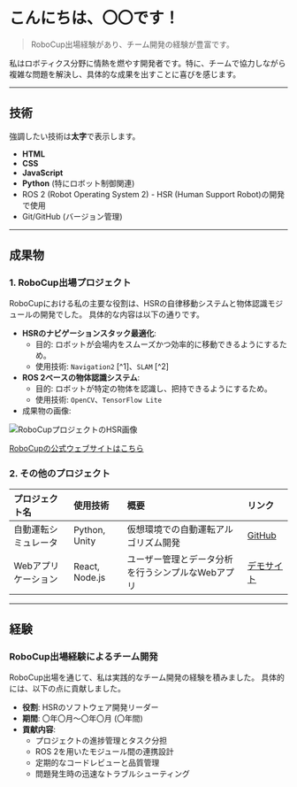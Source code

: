 # こんにちは、〇〇です！

> RoboCup出場経験があり、チーム開発の経験が豊富です。

私はロボティクス分野に情熱を燃やす開発者です。特に、チームで協力しながら複雑な問題を解決し、具体的な成果を出すことに喜びを感じます。

---

## 技術

強調したい技術は**太字**で表示します。

* **HTML**
* **CSS**
* **JavaScript**
* **Python** (特にロボット制御関連)
* ROS 2 (Robot Operating System 2) - HSR (Human Support Robot)の開発で使用
* Git/GitHub (バージョン管理)

---

## 成果物

### 1. RoboCup出場プロジェクト

RoboCupにおける私の主要な役割は、HSRの自律移動システムと物体認識モジュールの開発でした。
具体的な内容は以下の通りです。

* **HSRのナビゲーションスタック最適化**:
    * 目的: ロボットが会場内をスムーズかつ効率的に移動できるようにするため。
    * 使用技術: `Navigation2` [^1]、`SLAM` [^2]
* **ROS 2ベースの物体認識システム**:
    * 目的: ロボットが特定の物体を認識し、把持できるようにするため。
    * 使用技術: `OpenCV`、`TensorFlow Lite`
* 成果物の画像:

![RoboCupプロジェクトのHSR画像](hsr_robocup.jpg "RoboCup出場時のHSRの様子")

[RoboCupの公式ウェブサイトはこちら](https://robocup.org/ "RoboCup Official Website")

### 2. その他のプロジェクト

| プロジェクト名       | 使用技術      | 概要                                         | リンク                                       |
| :------------------- | :------------ | :------------------------------------------- | :------------------------------------------- |
| 自動運転シミュレータ | Python, Unity | 仮想環境での自動運転アルゴリズム開発         | [GitHub](https://github.com/your-repo/sim)   |
| Webアプリケーション  | React, Node.js | ユーザー管理とデータ分析を行うシンプルなWebアプリ | [デモサイト](https://example.com/web-app) |

---

## 経験

### RoboCup出場経験によるチーム開発

RoboCup出場を通じて、私は実践的なチーム開発の経験を積みました。
具体的には、以下の点に貢献しました。

* **役割**: HSRのソフトウェア開発リーダー
* **期間**: 〇年〇月～〇年〇月 (〇年間)
* **貢献内容**:
    * プロジェクトの進捗管理とタスク分担
    * ROS 2を用いたモジュール間の連携設計
    * 定期的なコードレビューと品質管理
    * 問題発生時の迅速なトラブルシューティング
